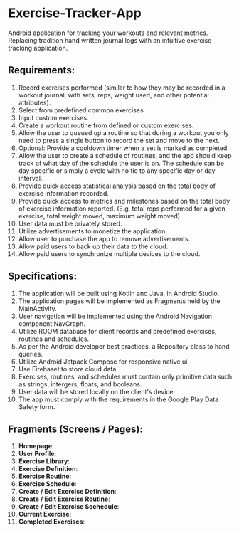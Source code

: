 # Exercise-Tracker-App
 Android application for tracking your workouts and relevant metrics. Replacing tradition hand written journal logs with an intuitive exercise tracking application. 

## Requirements:
 
 1. Record exercises performed (similar to how they may be recorded in a workout journal, with sets, reps, weight used, and other potential attributes).
 2. Select from predefined common exercises.
 3. Input custom exercises.
 4. Create a workout routine from defined or custom exercises.
 5. Allow the user to queued up a routine so that during a workout you only need to press a single button to record the set and move to the next.
 6. Optional: Provide a cooldown timer when a set is marked as completed.
 7. Allow the user to create a schedule of routines, and the app should keep track of what day of the schedule the user is on.
    The schedule can be day specific or simply a cycle with no tie to any specific day or day interval.
 8. Provide quick access statistical analysis based on the total body of exercise information recorded.
 9. Provide quick access to metrics and milestones based on the total body of exercise information reported. (E.g. total reps performed for a given exercise, total weight moved, maximum weight moved)
 10. User data must be privately stored.
 11. Utilize advertisements to monetize the application.
 12. Allow user to purchase the app to remove advertisements.
 13. Allow paid users to back up their data to the cloud.
 14. Allow paid users to synchronize multiple devices to the cloud.

## Specifications:

1. The application will be built using Kotlin and Java, in Android Studio.
2. The application pages will be implemented as Fragments held by the MainActivity.
3. User navigation will be implemented using the Android Navigation component NavGraph.
4. Utilize ROOM database for client records and predefined exercises, routines and schedules.
5. As per the Android developer best practices, a Repository class to hand queries.
6. Utilize Android Jetpack Compose for responsive native ui.
7. Use Firebaset to store cloud data.
8. Exercises, routines, and schedules must contain only primitive data such as strings, intergers, floats, and booleans.
9. User data will be stored locally on the client's device.
10. The app must comply with the requirements in the Google Play Data Safety form.

## Fragments (Screens / Pages):
1. **Homepage**:
2. **User Profile**:
3. **Exercise Library**:
4. **Exercise Definition**:
5. **Exercise Routine**:
6. **Exercise Schedule**:
7. **Create / Edit Exercise Definition**:
8. **Create / Edit Exercise Routine**:
9. **Create / Edit Exercise Scchedule**:
10. **Current Exercise**:
11. **Completed Exercises**:







    
    
